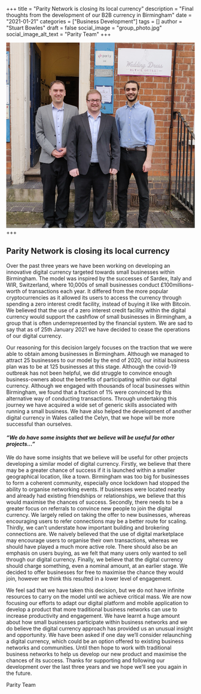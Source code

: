 +++
title = "Parity Network is closing its local currency"
description = "Final thoughts from the development of our B2B currency in Birmingham"
date = "2021-01-21"
categories = ["Business Development"]
tags = []
author = "Stuart Bowles"
draft = false
social_image = "group_photo.jpg"
social_image_alt_text = "Parity Team"
+++

![Screenshot](group_photo.jpg)
+++


## Parity Network is closing its local currency

Over the past three years we have been working on developing an innovative digital currency targeted towards small businesses within Birmingham. The model was inspired by the successes of Sardex, Italy and WIR, Switzerland, where 10,000s of small businesses conduct £100millions-worth of transactions each year. It differed from the more popular cryptocurrencies as it allowed its users to access the currency through spending a zero interest credit facility, instead of buying it like with Bitcoin. We believed that the use of a zero interest credit facility within the digital currency would support the cashflow of small businesses in Birmingham, a group that is often underrepresented by the financial system. We are sad to say that as of 25th January 2021 we have decided to cease the operations of our digital currency.

Our reasoning for this decision largely focuses on the traction that we were able to obtain among businesses in Birmingham. Although we managed to attract 25 businesses to our model by the end of 2020, our initial business plan was to be at 125 businesses at this stage. Although the covid-19 outbreak has not been helpful, we did struggle to convince enough business-owners about the benefits of participating within our digital currency. Although we engaged with thousands of local businesses within Birmingham, we found that a fraction of 1% were convinced by this alternative way of conducting transactions. Through undertaking this journey we have acquired a wide set of generic skills associated with running a small business. We have also helped the development of another digital currency in Wales called the Celyn, that we hope will be more successful than ourselves.

#### _“We do have some insights that we believe will be useful for other projects...”_

We do have some insights that we believe will be useful for other projects developing a similar model of digital currency. Firstly, we believe that there may be a greater chance of success if it is launched within a smaller geographical location, like a town. Birmingham was too big for businesses to form a coherent community, especially once lockdown had stopped the ability to organise networking events. If businesses were located nearby and already had existing friendships or relationships, we believe that this would maximise the chances of success. Secondly, there needs to be a greater focus on referrals to convince new people to join the digital currency. We largely relied on taking the offer to new businesses, whereas encouraging users to refer connections may be a better route for scaling. Thirdly, we can’t understate how important building and brokering connections are. We naively believed that the use of digital marketplace may encourage users to organise their own transactions, whereas we should have played a much more active role. There should also be an emphasis on users buying, as we felt that many users only wanted to sell through our digital currency. Finally, we believe that the digital currency should charge something, even a nominal amount, at an earlier stage. We decided to offer businesses for free to maximise the chance they would join, however we think this resulted in a lower level of engagement. 

We feel sad that we have taken this decision, but we do not have infinite resources to carry on the model until we achieve critical mass. We are now focusing our efforts to adapt our digital platform and mobile application to develop a product that more traditional business networks can use to increase productivity and engagement. We have learnt a huge amount about how small businesses participate within business networks and we do believe the digital currency approach has provided us an unusual insight and opportunity. We have been asked if one day we’ll consider relaunching a digital currency, which could be an option offered to existing business networks and communities. Until then hope to work with traditional business networks to help us develop our new product and maximise the chances of its success. Thanks for supporting and following our development over the last three years and we hope we’ll see you again in the future.

Parity Team
